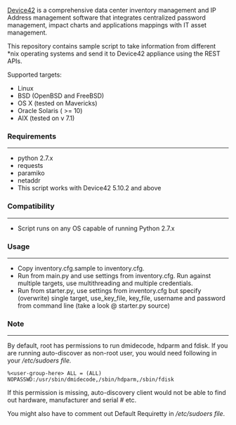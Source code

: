 [Device42](http://www.device42.com/) is a comprehensive data center inventory management and IP Address management software 
that integrates centralized password management, impact charts and applications mappings with IT asset management.

This repository contains sample script to take information from different *nix operating systems and send it to Device42 appliance using the REST APIs.

Supported targets:

* Linux 
* BSD (OpenBSD and FreeBSD)
* OS X (tested on Mavericks)
* Oracle Solaris ( >= 10)
* AIX (tested on v 7.1)
    
### Requirements
-----------------------------
* python 2.7.x
* requests
* paramiko 
* netaddr
* This script works with Device42 5.10.2 and above
    
### Compatibility
-----------------------------
* Script runs on any OS capable of running Python 2.7.x
	
	
### Usage
-----------------------------
* Copy inventory.cfg.sample to inventory.cfg.
* Run from main.py and use settings from inventory.cfg. Run against multiple targets, use multithreading and multiple credentials.
* Run from starter.py, use settings from inventory.cfg but specify (overwrite) single target, use_key_file, key_file, username and password from command line (take a look @ starter.py source)

### Note
----------------------------

By default, root has permissions to run dmidecode, hdparm and fdisk. If you are running auto-discover as non-root user, you would need following in your */etc/sudoers file.*

	%<user-group-here> ALL = (ALL) NOPASSWD:/usr/sbin/dmidecode,/sbin/hdparm,/sbin/fdisk



If this permission is missing, auto-discovery client would not be able to find out hardware, manufacturer and serial # etc.

You might also have to comment out Default Requiretty in */etc/sudoers file*.
